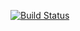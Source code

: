 <!-- Protected Link 
[![Build Status](http://localhost:8089/job/FinancialDiary/badge/icon)](http://localhost:8089/job/FinancialDiary/) -->

<!-- Unprotected -->
[![Build Status](http://localhost:8089/buildStatus/icon?job=FinancialDiary)](http://localhost:8089/job/FinancialDiary/)
